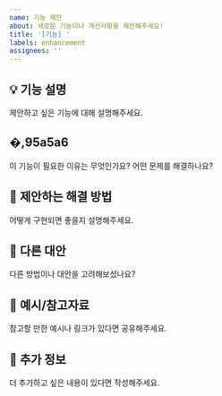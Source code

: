 ```yaml
---
name: 기능 제안
about: 새로운 기능이나 개선사항을 제안해주세요!
title: '[기능] '
labels: enhancement
assignees: ''
---
```


## 💡 기능 설명
제안하고 싶은 기능에 대해 설명해주세요.

## �,95a5a6
이 기능이 필요한 이유는 무엇인가요? 어떤 문제를 해결하나요?

## 📝 제안하는 해결 방법
어떻게 구현되면 좋을지 설명해주세요.

## 🔀 다른 대안
다른 방법이나 대안을 고려해보셨나요?

## 📸 예시/참고자료
참고할 만한 예시나 링크가 있다면 공유해주세요.

## 📝 추가 정보
더 추가하고 싶은 내용이 있다면 작성해주세요.
